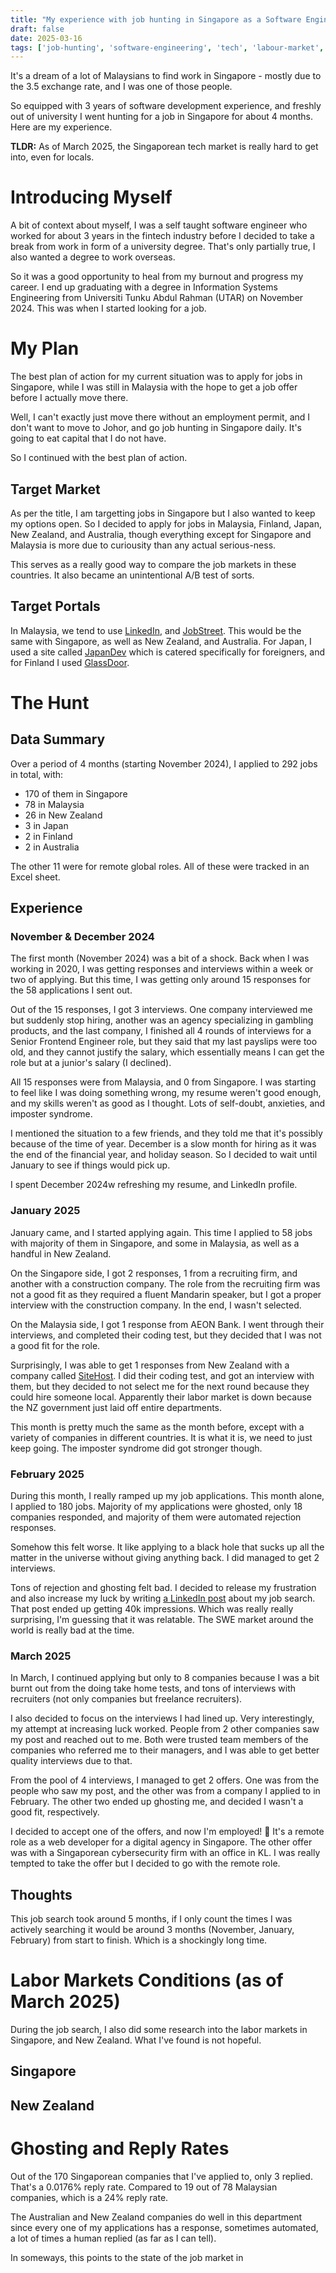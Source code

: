 ```yaml
---
title: "My experience with job hunting in Singapore as a Software Engineer"
draft: false
date: 2025-03-16
tags: ['job-hunting', 'software-engineering', 'tech', 'labour-market', 'singapore']
---
```


It's a dream of a lot of Malaysians to find work in Singapore - mostly due to the 3.5 exchange rate, and I was one of those people.

So equipped with 3 years of software development experience, and freshly out of university I went hunting for a job in Singapore for about 4 months. Here are my experience.

**TLDR:** As of March 2025, the Singaporean tech market is really hard to get into, even for locals.

# Introducing Myself
A bit of context about myself, I was a self taught software engineer who worked for about 3 years in the fintech industry before I decided to take a break from work in form of a university degree. That's only partially true, I also wanted a degree to work overseas. 

So it was a good opportunity to heal from my burnout and progress my career. I end up graduating with a degree in Information Systems Engineering from Universiti Tunku Abdul Rahman (UTAR) on November 2024. This was when I started looking for a job.

# My Plan
The best plan of action for my current situation was to apply for jobs in Singapore, while I was still in Malaysia with the hope to get a job offer before I actually move there.

Well, I can't exactly just move there without an employment permit, and I don't want to move to Johor, and go job hunting in Singapore daily. It's going to eat capital that I do not have.

So I continued with the best plan of action.

## Target Market
As per the title, I am targetting jobs in Singapore but I also wanted to keep my options open. So I decided to apply for jobs in Malaysia, Finland, Japan, New Zealand, and Australia, though everything except for Singapore and Malaysia is more due to curiousity than any actual serious-ness.

This serves as a really good way to compare the job markets in these countries. It also became an unintentional A/B test of sorts.

## Target Portals
In Malaysia, we tend to use [LinkedIn](https://www.linkedin.com/), and [JobStreet](https://my.jobstreet.com/). This would be the same with Singapore, as well as New Zealand, and Australia. For Japan, I used a site called [JapanDev](https://japan-dev.com/japan-jobs-relocation) which is catered specifically for foreigners, and for Finland I used [GlassDoor](https://www.glassdoor.com/Job/finland-software-engineer-jobs-SRCH_IL.0,7_IN79_KO8,25.htm).

# The Hunt

## Data Summary
Over a period of 4 months (starting November 2024), I applied to 292 jobs in total, with:

- 170 of them in Singapore
- 78 in Malaysia
- 26 in New Zealand
- 3 in Japan
- 2 in Finland
- 2 in Australia

The other 11 were for remote global roles. All of these were tracked in an Excel sheet.

## Experience

### November & December 2024
The first month (November 2024) was a bit of a shock. Back when I was working in 2020, I was getting responses and interviews within a week or two of applying. But this time, I was getting only around 15 responses for the 58 applications I sent out.

Out of the 15 responses, I got 3 interviews. One company interviewed me but suddenly stop hiring, another was an agency specializing in gambling products, and the last company, I finished all 4 rounds of interviews for a Senior Frontend Engineer role, but they said that my last payslips were too old, and they cannot justify the salary, which essentially means I can get the role but at a junior's salary (I declined).

All 15 responses were from Malaysia, and 0 from Singapore. I was starting to feel like I was doing something wrong, my resume weren't good enough, and my skills weren't as good as I thought. Lots of self-doubt, anxieties, and imposter syndrome.

I mentioned the situation to a few friends, and they told me that it's possibly because of the time of year. December is a slow month for hiring as it was the end of the financial year, and holiday season. So I decided to wait until January to see if things would pick up. 

I spent December 2024w refreshing my resume, and LinkedIn profile.

### January 2025
January came, and I started applying again. This time I applied to 58 jobs with majority of them in Singapore, and some in Malaysia, as well as a handful in New Zealand.

On the Singapore side, I got 2 responses, 1 from a recruiting firm, and another with a construction company. The role from the recruiting firm was not a good fit as they required a fluent Mandarin speaker, but I got a proper interview with the construction company. In the end, I wasn't selected.

On the Malaysia side, I got 1 response from AEON Bank. I went through their interviews, and completed their coding test, but  they decided that I was not a good fit for the role.

Surprisingly, I was able to get 1 responses from New Zealand with a company called [SiteHost](https://sitehost.nz/). I did their coding test, and got an interview with them, but they decided to not select me for the next round because they could hire someone local. Apparently their labor market is down because the NZ government just laid off entire departments.

This month is pretty much the same as the month before, except with a variety of companies in different countries. It is what it is, we need to just keep going. The imposter syndrome did got stronger though.

### February 2025
During this month, I really ramped up my job applications. This month alone, I applied to 180 jobs. Majority of my applications were ghosted, only 18 companies responded, and majority of them were automated rejection responses.

Somehow this felt worse. It like applying to a black hole that sucks up all the matter in the universe without giving anything back. I did managed to get 2 interviews.

Tons of rejection and ghosting felt bad. I decided to release my frustration and also increase my luck by writing [a LinkedIn post](https://www.linkedin.com/posts/gohanko_ive-been-applying-to-jobs-in-singapore-and-activity-7293873628108963840-A5cj?utm_source=share) about my job search. That post ended up getting 40k impressions. Which was really really surprising, I'm guessing that it was relatable. The SWE market around the world is really bad at the time.

### March 2025
In March, I continued applying but only to 8 companies because I was a bit burnt out from the doing take home tests, and tons of interviews with recruiters (not only companies but freelance recruiters).

I also decided to focus on the interviews I had lined up. Very interestingly, my attempt at increasing luck worked. People from 2 other companies saw my post and reached out to me. Both were trusted team members of the companies who referred me to their managers, and I was able to get better quality interviews due to that.

From the pool of 4 interviews, I managed to get 2 offers. One was from the people who saw my post, and the other was from a company I applied to in February. The other two ended up ghosting me, and decided I wasn't a good fit, respectively.

I decided to accept one of the offers, and now I'm employed! 🥳 It's a remote role as a web developer for a digital agency in Singapore. The other offer was with a Singaporean cybersecurity firm with an office in KL. I was really tempted to take the offer but I decided to go with the remote role.

## Thoughts
This job search took around 5 months, if I only count the times I was actively searching it would be around 3 months (November, January, February) from start to finish. Which is a shockingly long time.

# Labor Markets Conditions (as of March 2025)
During the job search, I also did some research into the labor markets in Singapore, and New Zealand. What I've found is not hopeful.

## Singapore


## New Zealand


# Ghosting and Reply Rates
Out of the 170 Singaporean companies that I've applied to, only 3 replied. That's a 0.0176% reply rate. Compared to 19 out of 78 Malaysian companies, which is a 24% reply rate. 

The Australian and New Zealand companies do well in this department since every one of my applications has a response, sometimes automated, a lot of times a human replied (as far as I can tell).

In someways, this points to the state of the job market in

